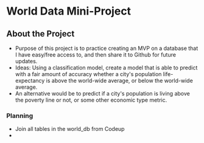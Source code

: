 # World Data Mini-Project

## About the Project

- Purpose of this project is to practice creating an MVP on a database that I have easy/free access to, and then share it to Github for future updates.
- Ideas: Using a classification model, create a model that is able to predict with a fair amount of accuracy whether a city's population life-expectancy is above the world-wide average, or below the world-wide average.
- An alternative would be to predict if a city's population is living above the poverty line or not, or some other economic type metric.

### Planning
- Join all tables in the world_db from Codeup
- 

